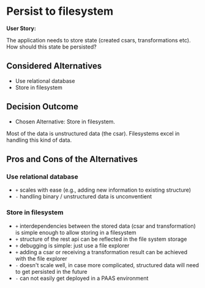 # Persist to filesystem

**User Story:** 

The application needs to store state (created csars, transformations etc).
How should this state be persisted?

## Considered Alternatives

* Use relational database
* Store in filesystem 

## Decision Outcome

* Chosen Alternative: Store in filesystem.

Most of the data is unstructured data (the csar).
Filesystems excel in handling this kind of data.

## Pros and Cons of the Alternatives <!-- optional -->

### Use relational database

* `+` scales with ease (e.g., adding new information to existing structure)
* `-` handling binary / unstructured data is unconventient

### Store in filesystem

* `+` interdependencies between the stored data (csar and transformation) is simple enough to allow storing in a filesystem
* `+` structure of the rest api can be reflected in the file system storage
* `+` debugging is simple: just use a file explorer
* `+` adding a csar or receiving a transformation result can be achieved with the file explorer
* `-` doesn't scale well, in case more complicated, structured data will need to get persisted in the future
* `-` can not easily get deployed in a PAAS environment
